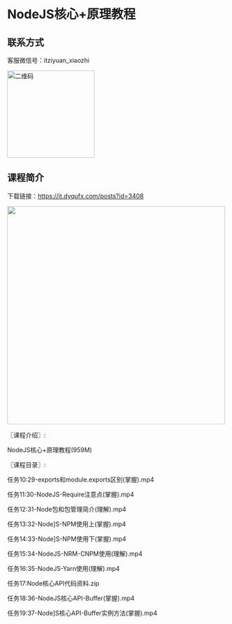 # NodeJS核心+原理教程

## 联系方式

客服微信号：itziyuan_xiaozhi

<img src="https://ziyuanyun.oss-cn-guangzhou.aliyuncs.com/common/20240614073449/666b82192834a.jpg" width="200" height="200" alt="二维码">

## 课程简介

下载链接：https://it.dyqufx.com/posts?id=3408

<img src="https://ziyuanyun.oss-cn-guangzhou.aliyuncs.com/yun/20240515185146/664493c2dd3f1.jpg" width="500" alt="">

  〖课程介绍〗:

 NodeJS核心+原理教程(959M)

 〖课程目录〗:

 任务10:29-exports和module.exports区别(掌握).mp4

 任务11:30-NodeJS-Require注意点(掌握).mp4

 任务12:31-Node包和包管理简介(理解).mp4

 任务13:32-Node]S-NPM使用上(掌握).mp4

 任务14:33-Node]S-NPM使用下(掌握).mp4

 任务15:34-NodeJS-NRM-CNPM使用(理解).mp4

 任务16:35-NodeJS-Yarn使用(理解).mp4

 任务17:Node核心API代码资料.zip

 任务18:36-NodeJS核心API-Buffer(掌握).mp4

 任务19:37-Node]S核心API-Buffer实例方法(掌握).mp4

  